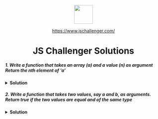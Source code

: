 <div align="center">
  <img height="60" src="https://img.icons8.com/color/344/javascript.png">
  
   <a href="https://www.jschallenger.com/">https://www.jschallenger.com/</a>
  <h1>JS Challenger Solutions</h1>
</div>

##### 1. Write a function that takes an array (a) and a value (n) as argument Return the nth element of 'a'

<details><summary><b>Solution</b></summary>

```javascript
function myFunction(a, n) {
  return a[n - 1];
}
console.log(myFunction([1, 2, 3, 4, 5], 3));
```

</details>

##### 2. Write a function that takes two values, say a and b, as arguments. Return true if the two values are equal and of the same type

<details><summary><b>Solution</b></summary>

```javascript
function myFunction(a, b) {
    return a===b ? true : false;    #######or just a===b;
}
console.log(myFunction(2, 3));
```

</details>
